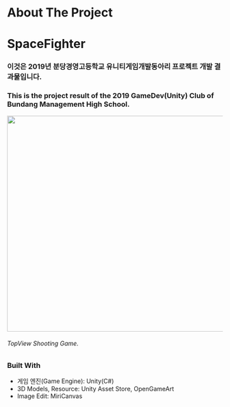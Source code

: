 # About The Project
# SpaceFighter
### 이것은 2019년 분당경영고등학교 유니티게임개발동아리 프로젝트 개발 결과물입니다.
### This is the project result of the 2019 GameDev(Unity) Club of Bundang Management High School.
<img src="https://user-images.githubusercontent.com/48686444/86331878-a816e880-bc84-11ea-843d-de45bb8505e0.png" width="820x" height="504px"></img>  
###### TopView Shooting Game.
### Built With
- 게임 엔진(Game Engine): Unity(C#)
- 3D Models, Resource: Unity Asset Store, OpenGameArt
- Image Edit: MiriCanvas
